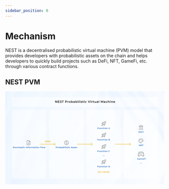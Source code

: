 ```yaml
---
sidebar_position: 0
---
```


# Mechanism

NEST is a decentralised probabilistic virtual machine (PVM) model that provides developers with probabilistic assets on the chain and helps developers to quickly build projects such as DeFi, NFT, GameFi, etc. through various contract functions.

## NEST PVM

![image3](./Images/NEST3.png)